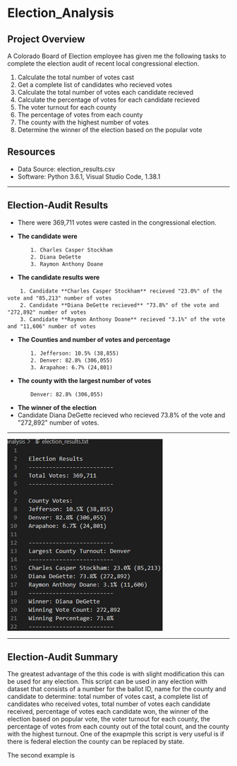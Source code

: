 # Election_Analysis

## Project Overview

A Colorado Board of Election employee has given me the following tasks to complete the election audit of recent local congressional election.

  1. Calculate the total number of votes cast
  2. Get a complete list of candidates who recieved votes
  3. Calculate the total number of votes each candidate recieved 
  3. Calculate the percentage of votes for each candidate recieved
  4. The voter turnout for each county 
  5. The percentage of votes from each county 
  6. The county with the highest number of votes
  7. Determine the winner of the election based on the popular vote

## Resources
- Data Source: election_results.csv
- Software: Python 3.6.1, Visual Studio Code, 1.38.1

---------------------------------------------------------------------------------------------------------------------------------------------------------------------------

## Election-Audit Results

- There were 369,711 votes were casted in the congressional election.

- **The candidate were** 
  ```
      1. Charles Casper Stockham
      2. Diana DeGette
      3. Raymon Anthony Doane
   ``` 
- **The candidate results were**
```
    1. Candidate **Charles Casper Stockham** recieved "23.0%" of the vote and "85,213" number of votes
    2. Candidate **Diana DeGette recieved** "73.8%" of the vote and "272,892" number of votes
    3. Candidate **Raymon Anthony Doane** recieved "3.1%" of the vote and "11,606" number of votes
```
- **The Counties and number of votes and percentage**
  ```
      1. Jefferson: 10.5% (38,855) 
      2. Denver: 82.8% (306,055) 
      3. Arapahoe: 6.7% (24,801) 
  ``` 
- **The county with the largest number of votes**    
  ```
      Denver: 82.8% (306,055)  
  ```   
- **The winner of the election**
- Candidate Diana DeGette recieved who recieved 73.8% of the vote and "272,892" number of votes.

---------------------------------------------------------------------------------------------------------------------------------------------------------------------------
![Electionresult](https://github.com/11nithin/Election_Analysis/blob/main/Resources/Election_result.PNG)

---------------------------------------------------------------------------------------------------------------------------------------------------------------------------
## Election-Audit Summary

 The greatest advantage of the this code is with slight modification this can be used for any election. This script can be used in any election with dataset that consists of a number for the ballot ID, name for the county and candidate  to determine: total number of votes cast, a complete list of candidates who received votes, total number of votes each candidate received, percentage of votes each candidate won, the winner of the election based on popular vote, the voter turnout for each county, the percentage of votes from each county out of the total count, and the county with the highest turnout.
   One of the exapmple this script is very useful is if there is federal election the county can be replaced by state.
   
   The second example is
